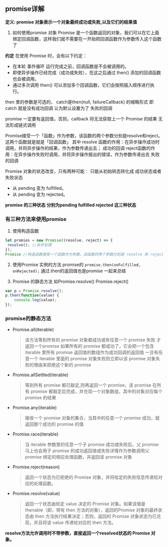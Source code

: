 ## promise详解
**定义: promise 对象表示一个对象最终成功或失败,以及它们的结果值**

1. 如何使用promise 对象
    Promise 是一个函数返回的对象，我们可以在它上面绑定回调函数，这样我们就不需要在一开始把回调函数作为参数传入这个函数了

**约定**
在使用 Promise 时，会有以下约定：
+ 在本轮 事件循环 运行完成之前，回调函数是不会被调用的。
+ 即使异步操作已经完成（成功或失败），在这之后通过 then() 添加的回调函数也会被调用。
+ 通过多次调用 then() 可以添加多个回调函数，它们会按照插入顺序进行执行。


then 里的参数是可选的， catch是then(null, failureCallback) 的缩略形式 即catch 
就是没有成功回调 认为默认设置为了 失败的回调

promise 一定要有返回值，否则，callback 将无法获取上一个 Promise 的结果 无法形成链式调用


Promise接受一个「函数」作为参数，该函数的两个参数分别是resolve和reject。这两个函数就是就是「回调函数」 
其中 resolve 函数的作用：在异步操作成功时调用，并将异步操作的结果，作为参数传递出去； 成功的回调
reject函数的作用：在异步操作失败时调用，并将异步操作报出的错误，作为参数传递出去      失败的回调


Promise 对象的状态改变，只有两种可能： 只能从初始转态转化成 成功状态或者失败状态
+ 从 pending 变为 fulfilled。
+ 从 pending 变为 rejected。

**promise 的三种状态 分别为pending fulfilled rejected 这三种状态**

### 有三种方法来使用promise
1. 使用构造函数
``` js
let promies = new Promise((resolve, reject) => {
 resolve(); //异步处理 
});
Promise //构造函数接受一个函数作为参数，该函数的两个参数分别是 resolve 和 reject。它们是两个函数，由 JavaScript 引擎提供，不用自己部署。
 ```

2. 使用Promise 实例的方法 promise的
   `promise.then(onFulfilled, onRejected);` 通过.then的返回值也是promise 一起来总结

3. Promise 的静态方法 如Promise.resolve() Promise.reject()
``` JavaScript
var p = Promise.resolve();
p.then(function(value) {
    console.log(value); 
});
```

### promise的静态方法

+ Promise.all(iterable)
  > 该方法等到所有的 promise 对象都成功或有任意一个 promise 失败 才返回一个promise 
  >如果所有的 promise 都成功了，它会把一个包含 iterable 里所有 promise 返回值的数组作为成功回调的返回值
  >一旦有任意一个 iterable 里面的 promise 对象失败则立即以该 promise 对象失败的理由来拒绝这个新的 promise

+ Promise.allSettled(iterable)
  >等到所有 promise 都已敲定,则再返回一个 promise，该 promise 在所有 promise 都敲定后完成，并兑现一个对象数组，其中的对象对应每个 promise 的结果

+ Promise.any(iterable)
  >接收一个 promise 对象的集合，当其中的任意一个 promise 成功，就返回那个成功的 promise 的值

+ Promise.race(iterable)
  > 当 iterable 参数里的任意一个子 promise 成功或失败后，父 promise 马上也会用子 promise 的成功返回值或失败详情作为参数调用父 promise 绑定的相应处理函数，并返回该 promise 对象

+ Promise.reject(reason)
  >返回一个状态为已拒绝的 Promise 对象，并将给定的失败信息传递给对应的处理函数。

+ Promise.resolve(value)
  >返回一个状态由给定 value 决定的 Promise 对象。如果该值是 thenable（即，带有 then 方法的对象），返回的Promise 对象的最终状态由 then 方法执行结果决定；否则，返回的 Promise 对象状态为已兑现，并且将该 value 传递给对应的 then 方法。

**resolve方法允许调用时不带参数，直接返回一个resolved状态的 Promise 对象。**